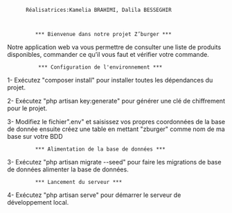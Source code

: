           Réalisatrices:Kamelia BRAHIMI, Dalila BESSEGHIR



             *** Bienvenue dans notre projet Z’burger ***


Notre application web va vous permettre de consulter une liste de produits disponibles, commander ce qu’il vous faut et vérifier votre commande.


              *** Configuration de l'environnement ***

1- Exécutez "composer install" pour installer toutes les dépendances du projet.

2- Exécutez "php artisan key:generate" pour générer une clé de chiffrement pour le projet.

3- Modifiez le fichier".env" et saisissez vos propres coordonnées de la base de donnée ensuite créez une table en mettant "zburger" comme nom de ma base sur votre BDD


             *** Alimentation de la base de données ***

3- Exécutez "php artisan migrate --seed" pour faire les migrations de base de données alimenter la base de données.


             *** Lancement du serveur ***

4- Exécutez "php artisan serve" pour démarrer le serveur de développement local.



